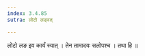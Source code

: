 ```yaml
---
index: 3.4.85
sutra: लोटो लङ्वत्

---
```

 लोटो लङ इव कार्यं स्यात् । तेन तामादयः सलोपश्च । तथा हि ॥